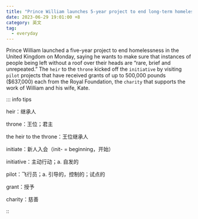 ```yaml
---
title: "Prince William launches 5-year project to end long-term homelessness in the UK"
date: 2023-06-29 19:01:00 +8
category: 英文
tag:
  - everyday
---
```


Prince William launched a five-year project to end homelessness in the United Kingdom on Monday, saying he wants to make sure that instances of people being left without a roof over their heads are “rare, brief and unrepeated.” The `heir` to the `throne` kicked off the `initiative` by visiting `pilot` projects that have received grants of up to 500,000 pounds ($637,000) each from the Royal Foundation, the `charity` that supports the work of William and his wife, Kate.

::: info tips

heir：继承人

throne：王位；君主

the heir to the throne：王位继承人

initiate：新人入会（init- = beginning，开始）

initiative：主动行动；a. 自发的

pilot：飞行员；a. 引导的，控制的；试点的

grant：授予

charity：慈善

::
